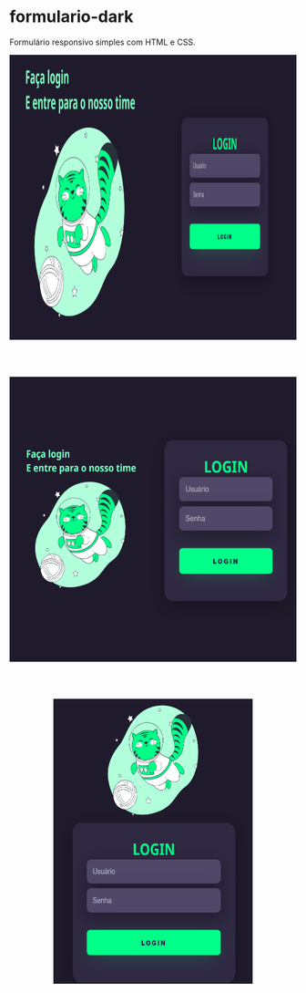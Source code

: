 # formulario-dark
 Formulário responsivo simples com HTML e CSS.
 
<p align = "center">
  <img width="1000" height="500" src="assets/response.png">
 </p>

<br><br>

<p align = "center">
  <img width="600" height="500" src="assets/response-2.png">
 </p>
 
 <br><br>
 
 <p align = "center">
  <img width="350" height="500" src="assets/response-1.png">
 </p>
 
